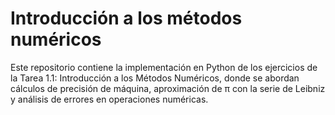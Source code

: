 #  Introducción a los métodos numéricos
Este repositorio contiene la implementación en Python de los ejercicios de la Tarea 1.1: Introducción a los Métodos Numéricos, donde se abordan cálculos de precisión de máquina, aproximación de π con la serie de Leibniz y análisis de errores en operaciones numéricas.
